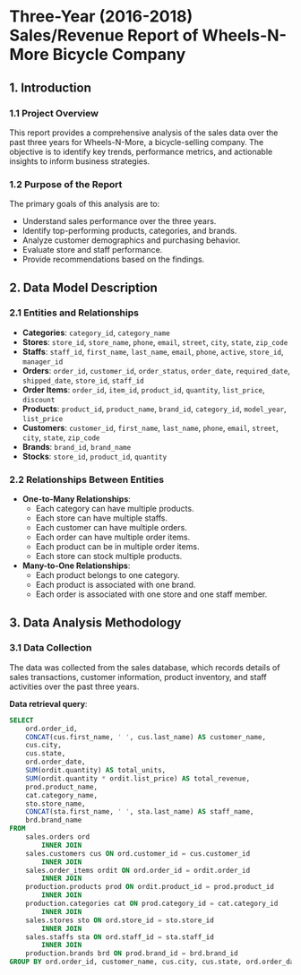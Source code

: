 # Three-Year (2016-2018) Sales/Revenue Report of Wheels-N-More Bicycle Company

## 1. Introduction

### 1.1 Project Overview
This report provides a comprehensive analysis of the sales data over the past three years for Wheels-N-More, a bicycle-selling company. The objective is to identify key trends, performance metrics, and actionable insights to inform business strategies.

### 1.2 Purpose of the Report
The primary goals of this analysis are to:
- Understand sales performance over the three years.
- Identify top-performing products, categories, and brands.
- Analyze customer demographics and purchasing behavior.
- Evaluate store and staff performance.
- Provide recommendations based on the findings.

## 2. Data Model Description

### 2.1 Entities and Relationships
- **Categories**: `category_id`, `category_name`
- **Stores**: `store_id`, `store_name`, `phone`, `email`, `street`, `city`, `state`, `zip_code`
- **Staffs**: `staff_id`, `first_name`, `last_name`, `email`, `phone`, `active`, `store_id`, `manager_id`
- **Orders**: `order_id`, `customer_id`, `order_status`, `order_date`, `required_date`, `shipped_date`, `store_id`, `staff_id`
- **Order Items**: `order_id`, `item_id`, `product_id`, `quantity`, `list_price`, `discount`
- **Products**: `product_id`, `product_name`, `brand_id`, `category_id`, `model_year`, `list_price`
- **Customers**: `customer_id`, `first_name`, `last_name`, `phone`, `email`, `street`, `city`, `state`, `zip_code`
- **Brands**: `brand_id`, `brand_name`
- **Stocks**: `store_id`, `product_id`, `quantity`

### 2.2 Relationships Between Entities
- **One-to-Many Relationships**:
  - Each category can have multiple products.
  - Each store can have multiple staffs.
  - Each customer can have multiple orders.
  - Each order can have multiple order items.
  - Each product can be in multiple order items.
  - Each store can stock multiple products.
- **Many-to-One Relationships**:
  - Each product belongs to one category.
  - Each product is associated with one brand.
  - Each order is associated with one store and one staff member.

## 3. Data Analysis Methodology

### 3.1 Data Collection
The data was collected from the sales database, which records details of sales transactions, customer information, product inventory, and staff activities over the past three years.

**Data retrieval query**:
```sql
SELECT 
    ord.order_id,
    CONCAT(cus.first_name, ' ', cus.last_name) AS customer_name,
    cus.city,
    cus.state,
    ord.order_date,
    SUM(ordit.quantity) AS total_units,
    SUM(ordit.quantity * ordit.list_price) AS total_revenue,
    prod.product_name,
    cat.category_name,
    sto.store_name,
    CONCAT(sta.first_name, ' ', sta.last_name) AS staff_name,
    brd.brand_name
FROM
    sales.orders ord
        INNER JOIN
    sales.customers cus ON ord.customer_id = cus.customer_id
        INNER JOIN
    sales.order_items ordit ON ord.order_id = ordit.order_id
        INNER JOIN
    production.products prod ON ordit.product_id = prod.product_id
        INNER JOIN
    production.categories cat ON prod.category_id = cat.category_id
        INNER JOIN
    sales.stores sto ON ord.store_id = sto.store_id
        INNER JOIN
    sales.staffs sta ON ord.staff_id = sta.staff_id
        INNER JOIN
    production.brands brd ON prod.brand_id = brd.brand_id
GROUP BY ord.order_id, customer_name, cus.city, cus.state, ord.order_date, prod.product_name, cat.category_name, sto.store_name, staff_name, brd.brand_name;
